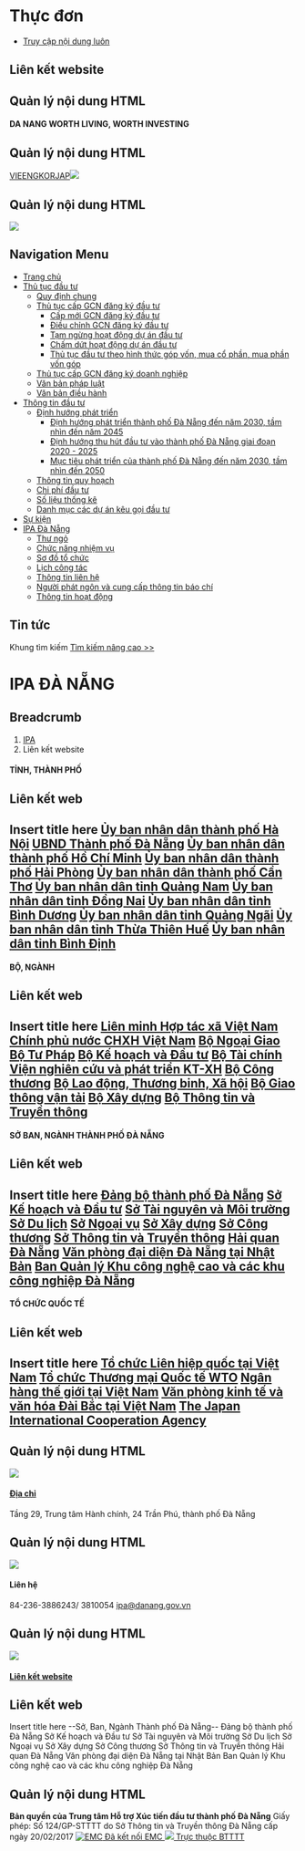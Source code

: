 # Thực đơn
  * [Truy cập nội dung luôn](https://investdanang.gov.vn/web/guest/lien-ket-website#main-content)


## Liên kết website
## Quản lý nội dung HTML
#### DA NANG WORTH LIVING, WORTH INVESTING
## Quản lý nội dung HTML
[VIE](https://investdanang.gov.vn/vi/web/guest)[ENG](https://investdanang.gov.vn/en/web/english)[KOR](https://investdanang.gov.vn/en/web/korean/home)[JAP](https://investdanang.gov.vn/en/web/japanese/homejp)[![](https://investdanang.gov.vn/documents/20121/38106/login.png/dd2e228a-909e-aea6-e308-bda7c3869c80?t=1651800288932)](https://investdanang.gov.vn/c/portal/login)
## Quản lý nội dung HTML
[![](https://investdanang.gov.vn/documents/20121/38106/logotext.png/4238ddca-7d17-0d28-338d-bb2defd1d3cb?t=1650871546496)](https://investdanang.gov.vn/web/guest/trang-chu)
## Navigation Menu
  * [ Trang chủ  ](https://investdanang.gov.vn/web/guest/trang-chu)
  * [ Thủ tục đầu tư  ](https://investdanang.gov.vn/web/guest/thu-tuc-dau-tu)
    * [Quy định chung](https://investdanang.gov.vn/web/guest/quy-dinh-chung)
    * [Thủ tục cấp GCN đăng ký đầu tư](https://investdanang.gov.vn/web/guest/thu-tuc-cap-gcn-dang-ky-dau-tu)
      * [Cấp mới GCN đăng ký đầu tư](https://investdanang.gov.vn/web/guest/cap-moi-gcn-dang-ky-dau-tu)
      * [Điều chỉnh GCN đăng ký đầu tư](https://investdanang.gov.vn/web/guest/dieu-chinh-gcn-dang-ky-dau-tu)
      * [Tạm ngừng hoạt động dự án đầu tư](https://investdanang.gov.vn/web/guest/tam-ngung-hoat-dong-du-an-dau-tu)
      * [Chấm dứt hoạt động dự án đầu tư](https://investdanang.gov.vn/web/guest/cham-dut-hoat-dong-du-an-dau-tu)
      * [Thủ tục đầu tư theo hình thức góp vốn, mua cổ phần, mua phần vốn góp](https://investdanang.gov.vn/web/guest/thu-tuc-dau-tu-theo-hinh-thuc-hop-von-mua-co-phan-mua-phan-gop-von)
    * [Thủ tục cấp GCN đăng ký doanh nghiệp](https://investdanang.gov.vn/web/guest/thu-tuc-cap-gcn-dang-ky-doanh-nghiep)
    * [Văn bản pháp luật](https://investdanang.gov.vn/web/guest/van-ban-phap-luat-2023)
    * [Văn bản điều hành](https://investdanang.gov.vn/web/guest/van-ban-dieu-hanh)
  * [ Thông tin đầu tư  ](https://investdanang.gov.vn/web/guest/thong-tin-dau-tu)
    * [Định hướng phát triển](https://investdanang.gov.vn/web/guest/dinh-huong-phat-trien)
      * [Định hướng phát triển thành phố Đà Nẵng đến năm 2030, tầm nhìn đến năm 2045](https://investdanang.gov.vn/web/guest/dinh-huong-nam-2030-2045)
      * [Định hướng thu hút đầu tư vào thành phố Đà Nẵng giai đoạn 2020 - 2025](https://investdanang.gov.vn/web/guest/dinh-huong-thu-hut-nam-2020-2025)
      * [Mục tiêu phát triển của thành phố Đà Nẵng đến năm 2030, tầm nhìn đến 2050](https://investdanang.gov.vn/web/guest/muc-tieu-phat-trien-tp-2030-2050)
    * [Thông tin quy hoạch](https://investdanang.gov.vn/web/guest/thong-tin-quy-hoach)
    * [Chi phí đầu tư](https://investdanang.gov.vn/web/guest/chi-ph%C3%AD-%C4%91%E1%BA%A7u-t%C6%B0)
    * [Số liệu thống kê](https://investdanang.gov.vn/web/guest/so-lieu-thong-ke)
    * [Danh mục các dự án kêu gọi đầu tư](https://investdanang.gov.vn/web/guest/danh-muc-cac-du-an-keu-goi-dau-tu)
  * [ Sự kiện  ](https://investdanang.gov.vn/web/guest/su-kien)
  * [ IPA Đà Nẵng  ](https://investdanang.gov.vn/web/guest/ipa-da-nang)
    * [Thư ngỏ](https://investdanang.gov.vn/web/guest/thu-ngo)
    * [Chức năng nhiệm vụ](https://investdanang.gov.vn/web/guest/chuc-nang-nhiem-vu)
    * [Sơ đồ tổ chức](https://investdanang.gov.vn/web/guest/so-do-to-chuc)
    * [Lịch công tác](https://investdanang.gov.vn/web/guest/lich-cong-tac)
    * [Thông tin liên hệ](https://investdanang.gov.vn/web/guest/thong-tin-lien-he)
    * [Người phát ngôn và cung cấp thông tin báo chí](https://investdanang.gov.vn/web/guest/nguoi-phat-ngon-bao-chi)
    * [Thông tin hoạt động](https://investdanang.gov.vn/vi/web/guest/chi-tiet-tin-tuc?danhmuc=861401)


## Tin tức
Khung tìm kiếm [](javascript:void\(0\) "Tìm kiếm nâng cao") [Tìm kiếm nâng cao >>](https://investdanang.gov.vn/vi/web/guest/ket-qua)
# IPA ĐÀ NẴNG
## Breadcrumb
  1. [ IPA ](https://investdanang.gov.vn/web/guest "IPA")
  2. Liên kết website


#### TỈNH, THÀNH PHỐ
## Liên kết web
Insert title here [Ủy ban nhân dân thành phố Hà Nội](http://www.hanoi.gov.vn) [UBND Thành phố Đà Nẵng](http://danang.gov.vn/portal/page/portal/danang) [Ủy ban nhân dân thành phố Hồ Chí Minh](http://www.hochiminhcity.gov.vn/) [Ủy ban nhân dân thành phố Hải Phòng](http://haiphong.gov.vn/) [Ủy ban nhân dân thành phố Cần Thơ](http://www.cantho.gov.vn) [Ủy ban nhân dân tỉnh Quảng Nam](http://www.quangnam.gov.vn) [Ủy ban nhân dân tỉnh Đồng Nai](http://www.dongnai.gov.vn) [Ủy ban nhân dân tỉnh Bình Dương](http://www.binhduong.gov.vn) [Ủy ban nhân dân tỉnh Quảng Ngãi](http://www.quangngai.gov.vn/) [Ủy ban nhân dân tỉnh Thừa Thiên Huế](http://www1.thuathienhue.gov.vn/) [Ủy ban nhân dân tỉnh Bình Định](http://www.binhdinh.gov.vn/)  
---  
#### BỘ, NGÀNH
## Liên kết web
Insert title here [Liên minh Hợp tác xã Việt Nam](https://vca.org.vn/) [Chính phủ nước CHXH Việt Nam](http://www.chinhphu.vn) [Bộ Ngoại Giao](http://www.mofa.gov.vn) [Bộ Tư Pháp](http://www.moj.gov.vn) [Bộ Kế hoạch và Đầu tư](http://www.mpi.gov.vn/) [Bộ Tài chính](http://www.mof.gov.vn) [Viện nghiên cứu và phát triển KT-XH](http://www.dised.danang.gov.vn/) [Bộ Công thương](http://www.moit.gov.vn) [Bộ Lao động, Thương binh, Xã hội](http://www.molisa.gov.vn/) [Bộ Giao thông vận tải](http://www.mt.gov.vn/) [Bộ Xây dựng](http://www.moc.gov.vn/) [Bộ Thông tin và Truyền thông](http://mic.gov.vn/)  
---  
#### SỞ BAN, NGÀNH THÀNH PHỐ ĐÀ NẴNG
## Liên kết web
Insert title here [Đảng bộ thành phố Đà Nẵng](https://dangbodanang.vn/) [Sở Kế hoạch và Đầu tư](https://dpi.danang.gov.vn/) [Sở Tài nguyên và Môi trường](http://www.tnmt.danang.gov.vn/) [Sở Du lịch](http://tourism.danang.gov.vn/) [Sở Ngoại vụ](http://www.fad.danang.gov.vn/) [Sở Xây dựng](http://www.sxd.danang.gov.vn/) [Sở Công thương](http://socongthuong.danang.gov.vn/) [Sở Thông tin và Truyền thông](http://www.tttt.danang.gov.vn/) [Hải quan Đà Nẵng](https://danang.customs.gov.vn/) [Văn phòng đại diện Đà Nẵng tại Nhật Bản](http://www.japan-danang.org/) [Ban Quản lý Khu công nghệ cao và các khu công nghiệp Đà Nẵng](https://dhpiza.danang.gov.vn/)  
---  
#### TỔ CHỨC QUỐC TẾ
## Liên kết web
Insert title here [Tổ chức Liên hiệp quốc tại Việt Nam](http://www.un.org.vn) [Tổ chức Thương mại Quốc tế WTO](http://www.wto.org/) [Ngân hàng thế giới tại Việt Nam](http://www.worldbank.org.vn) [Văn phòng kinh tế và văn hóa Đài Bắc tại Việt Nam](https://www.roc-taiwan.org/vn_vi/index.html) [The Japan International Cooperation Agency](http://www.jica.go.jp/english/)  
---  
## Quản lý nội dung HTML
[![](https://investdanang.gov.vn/documents/20121/38106/lh1-1.png/142983c1-f9aa-2d53-9ad8-6c6ff6c7fcc5?t=1651021376055)](https://investdanang.gov.vn/web/guest/dia-chi)
#### [Địa chỉ](https://investdanang.gov.vn/web/guest/dia-chi)
Tầng 29, Trung tâm Hành chính,
24 Trần Phú, thành phố Đà Nẵng
## Quản lý nội dung HTML
![](https://investdanang.gov.vn/documents/20121/38106/lh2.png/c7a98f84-5b14-15e8-e0d2-84a0e2722390?t=1650875415594)
#### Liên hệ
84-236-3886243/ 3810054
ipa@danang.gov.vn
## Quản lý nội dung HTML
[![](https://investdanang.gov.vn/documents/20121/38106/lh3.png/5b3803cb-825d-87b4-5b29-4109417c5ef0?t=1650875675471)](https://investdanang.gov.vn/web/guest/lien-ket-website)
#### [Liên kết website](https://investdanang.gov.vn/web/guest/lien-ket-website)
## Liên kết web
Insert title here
--Sở, Ban, Ngành Thành phố Đà Nẵng-- Đảng bộ thành phố Đà Nẵng Sở Kế hoạch và Đầu tư Sở Tài nguyên và Môi trường Sở Du lịch Sở Ngoại vụ Sở Xây dựng Sở Công thương Sở Thông tin và Truyền thông Hải quan Đà Nẵng Văn phòng đại diện Đà Nẵng tại Nhật Bản Ban Quản lý Khu công nghệ cao và các khu công nghiệp Đà Nẵng
## Quản lý nội dung HTML
**Bản quyền của Trung tâm Hỗ trợ Xúc tiến đầu tư thành phố Đà Nẵng**
Giấy phép: Số 124/GP-STTTT do Sở Thông tin và Truyền thông Đà Nẵng cấp ngày 20/02/2017
[](javascript:void\(0\))
[ ![EMC](https://investdanang.gov.vn/web/guest/lien-ket-website) Đã kết nối EMC ](javascript:void\(0\) "TRUNG TÂM GIÁM SÁT QUỐC GIA VỀ CHÍNH PHỦ SỐ") [ ![](https://investdanang.gov.vn/web/guest/lien-ket-website) Trực thuộc BTTTT ](https://mic.gov.vn/ "BỘ THÔNG TIN VÀ TRUYỀN THÔNG")
